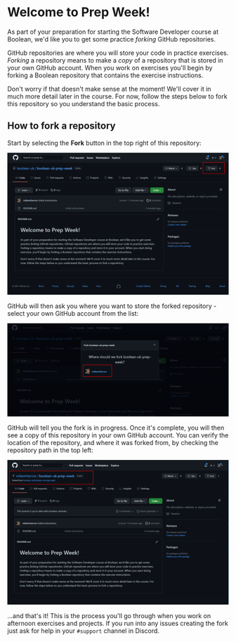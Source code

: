 # Welcome to Prep Week!
As part of your preparation for starting the Software Developer course at Boolean, we'd like you to get some practice *forking* GitHub repositories.
 
GitHub repositories are where you will store your code in practice exercises. *Forking* a repository means to make a *copy* of a repository that is stored in your own GitHub account. When you work on exercises you'll begin by forking a Boolean repository that contains the exercise instructions.
 
 Don't worry if that doesn't make sense at the moment! We'll cover it in much more detail later in the course. For now, follow the steps below to fork this repository so you understand the basic process.
 
## How to fork a repository
Start by selecting the **Fork** button in the top right of this repository:
 
![Fork Button](images/fork-button.png)
 
GitHub will then ask you where you want to store the forked repository - select your own GitHub account from the list:
 
![Fork Button](images/fork-location.png)
 
GitHub will tell you the fork is in progress. Once it's complete, you will then see a copy of this repository in your own GitHub account. You can verify the location of the repository, and where it was forked from, by checking the repository path in the top left:
 
![Fork Button](images/fork-complete.png)
 
...and that's it! This is the process you'll go through when you work on afternoon exercises and projects. If you run into any issues creating the fork just ask for help in your `#support` channel in Discord.
